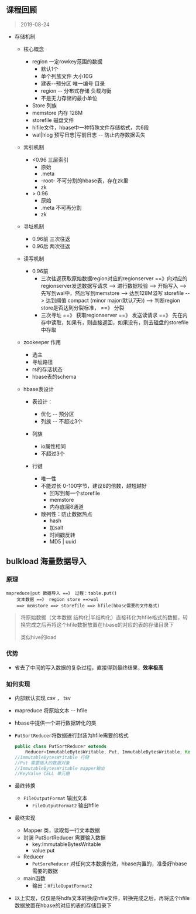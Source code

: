## 课程回顾

> 2019-08-24

- 存储机制

    - 核心概念

        - region 一定rowkey范围的数据
            - 默认1个
            - 单个列族文件 大小10G 
            - 建表--预分区 唯一编号 目录
            - region -- 分布式存储 负载均衡
            - 不是无力存储的最小单位
        - Store 列族
        - memstore 内存 128M
        - storefile 磁盘文件
        - hifile文件，hbase中一种特殊文件存储格式，共6段
        - wal|hlog 预写日志|写前日志 -- 防止内存数据丢失

    - 索引机制

        - <0.96 三层索引
            - 原始
            - .meta
            - -root- 不可分割的hbase表，存在zk里
            - zk
        - \> 0.96
            - 原始
            - .meta 不可再分割
            - zk

    - 寻址机制

        - 0.96前 三次往返
        - 0.96后 两次往返

    - 读写机制

        - 0.96前
            - 三次往返获取原始数据region对应的regionserver ==》向对应的regionserver发送数据写请求 --> 进行数据校验 --> 开始写入 --> 先写到wal中，然后写到memstore --> 达到128M溢写 storefile -->  达到阈值 compact (minor  major(默认7天)) --> 判断region store是否达到分裂标准， ==》 分裂
            - 三次寻址 ==》 获取regionserver ==》 发送读请求 ==》 先在内存中读取，如果有，则直接返回，如果没有，则去磁盘的storefile中存取

    - zookeeper 作用

        - 选主
        - 寻址路径
        - rs的存活状态
        - hbase表的schema

    - hbase表设计

        - 表设计：
            - 优化 -- 预分区
            - 列族 -- 不超过3个

        - 列族
            - io属性相同
            - 不超过3个
        - 行键
            - 唯一性
            - 不能过长 0-100字节，建议8的倍数，越短越好
                - 回写到每一个storefile
                - memstore
                - 内存底层8通道
            - 散列性：防止数据热点
                - hash
                - 加salt
                - 时间戳反转
                - MD5 | uuid



## bulkload 海量数据导入

### 原理

```shell
mapreduce|put 数据导入 ==》 过程：table.put()
	文本数据 ==》 region store ==>wal
	==> memstore ==> storefile ==> hfile(hbase需要的文件格式)
```

> 将原始数据（文本数据 结构化|半结构化）直接转化为hfile格式的数据，转换完成之后再将这个hfile数据放置在hbase的对应的表的存储目录下
>
> 类似hive的load

### 优势

- 省去了中间的写入数据的复杂过程，直接得到最终结果，**效率极高**

### 如何实现

- 内部默认实现 csv ， tsv

- mapreduce 将原始文本 -- hfile

- hbase中提供一个进行数据转化的类

- `PutSortReducer`将数据进行封装为hfile需要的格式

    ```java
    public class PutSortReducer extends
        Reducer<ImmutableBytesWritable, Put, ImmutableBytesWritable, KeyValue>
    //ImmutableBytesWritable 行键
    //Put 需要插入的数据对象
    //ImmutableBytesWritable mapper输出
    //KeyValue CELL 单元格
    ```

- 最终转换

    - `FileOutputFormat`	输出文本
        - `FileOutputFormat2`	输出hfile

- 最终实现
    - Mapper 类，读取每一行文本数据
    - 封装 PutSortReducer 需要输入数据
        - key:ImmutableBytesWritable
        - value:put
    - Reducer
        - `PutSoreReducer`	对任何文本数据有效，hbase内置的，准备好hbase需要的数据
    - main函数
        - 输出：`HfileOuputFormat2`

- 以上实现，仅仅是将hdfs文本转换成hfile文件，转换完成之后，再将这个hfile数据放置在hbase的对应的表的存储目录下

